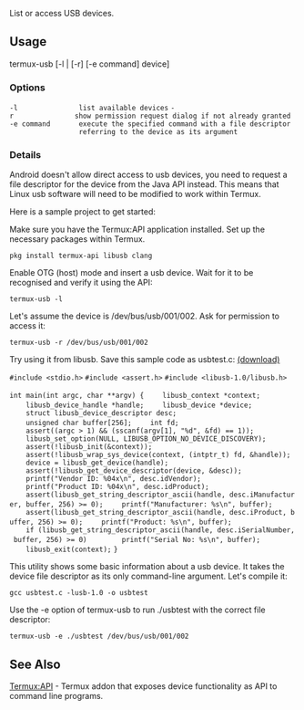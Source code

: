 List or access USB devices.

## Usage

termux-usb \[-l \| \[-r\] \[-e command\] device\]

### Options

`-l               list available devices`
`-r               show permission request dialog if not already granted`
`-e command       execute the specified command with a file descriptor`
`                 referring to the device as its argument`

### Details

Android doesn't allow direct access to usb devices, you need to request
a file descriptor for the device from the Java API instead. This means
that Linux usb software will need to be modified to work within Termux.

Here is a sample project to get started:

Make sure you have the Termux:API application installed. Set up the
necessary packages within Termux.

`pkg install termux-api libusb clang`

Enable OTG (host) mode and insert a usb device. Wait for it to be
recognised and verify it using the API:

`termux-usb -l`

Let's assume the device is /dev/bus/usb/001/002. Ask for permission to
access it:

`termux-usb -r /dev/bus/usb/001/002`

Try using it from libusb. Save this sample code as usbtest.c:
[(download)](https://gist.githubusercontent.com/bndeff/8c391bc3fd8d9f1dbd133ac6ead7f45e/raw/6d7174a129301eeb670fe808cd9d25ec261f7f9e/usbtest.c)

`#include <stdio.h>`
`#include <assert.h>`
`#include <libusb-1.0/libusb.h>`

`int main(int argc, char **argv) {`
`    libusb_context *context;`
`    libusb_device_handle *handle;`
`    libusb_device *device;`
`    struct libusb_device_descriptor desc;`
`    unsigned char buffer[256];`
`    int fd;`
`    assert((argc > 1) && (sscanf(argv[1], "%d", &fd) == 1));`
`    libusb_set_option(NULL, LIBUSB_OPTION_NO_DEVICE_DISCOVERY);`
`    assert(!libusb_init(&context));`
`    assert(!libusb_wrap_sys_device(context, (intptr_t) fd, &handle));`
`    device = libusb_get_device(handle);`
`    assert(!libusb_get_device_descriptor(device, &desc));`
`    printf("Vendor ID: %04x\n", desc.idVendor);`
`    printf("Product ID: %04x\n", desc.idProduct);`
`    assert(libusb_get_string_descriptor_ascii(handle, desc.iManufacturer, buffer, 256) >= 0);`
`    printf("Manufacturer: %s\n", buffer);`
`    assert(libusb_get_string_descriptor_ascii(handle, desc.iProduct, buffer, 256) >= 0);`
`    printf("Product: %s\n", buffer);`
`    if (libusb_get_string_descriptor_ascii(handle, desc.iSerialNumber, buffer, 256) >= 0)`
`        printf("Serial No: %s\n", buffer);`
`    libusb_exit(context);`
`}`

This utility shows some basic information about a usb device. It takes
the device file descriptor as its only command-line argument. Let's
compile it:

`gcc usbtest.c -lusb-1.0 -o usbtest`

Use the -e option of termux-usb to run ./usbtest with the correct file
descriptor:

`termux-usb -e ./usbtest /dev/bus/usb/001/002`

## See Also

[Termux:API](Termux:API) - Termux addon that exposes device
functionality as API to command line programs.